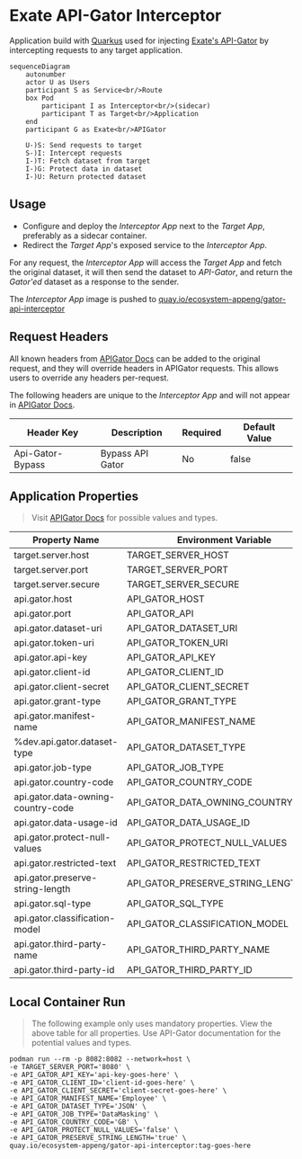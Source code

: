 # Exate API-Gator Interceptor

Application build with [Quarkus][0] used for injecting [Exate's API-Gator][1] by intercepting requests to any
target application.

```mermaid
sequenceDiagram
    autonumber
    actor U as Users
    participant S as Service<br/>Route
    box Pod
        participant I as Interceptor<br/>(sidecar)
        participant T as Target<br/>Application
    end
    participant G as Exate<br/>APIGator

    U-)S: Send requests to target
    S-)I: Intercept requests
    I-)T: Fetch dataset from target
    I-)G: Protect data in dataset
    I-)U: Return protected dataset
```

## Usage

- Configure and deploy the *Interceptor App* next to the *Target App*, preferably as a sidecar container.
- Redirect the *Target App*'s exposed service to the *Interceptor App*.

For any request, the *Interceptor App* will access the *Target App* and fetch the original dataset, it will then
send the dataset to *API-Gator*, and return the *Gator'ed* dataset as a response to the sender.

The *Interceptor App* image is pushed to [quay.io/ecosystem-appeng/gator-api-interceptor][3]

## Request Headers

All known headers from [APIGator Docs][2] can be added to the original request, and they will override headers in
APIGator requests. This allows users to override any headers per-request.

The following headers are unique to the *Interceptor App* and will not appear in [APIGator Docs][2].

| Header Key         | Description        | Required | Default Value |
|--------------------|--------------------|----------|---------------|
| Api-Gator-Bypass   | Bypass API Gator   | No       | false         | 

## Application Properties

> Visit [APIGator Docs][2] for possible values and types.

| Property Name                      | Environment Variable               | Required | Default Value                |
|------------------------------------|------------------------------------|:--------:|------------------------------|
| target.server.host                 | TARGET_SERVER_HOST                 |    No    | localhost                    |
| target.server.port                 | TARGET_SERVER_PORT                 |   Yes    |                              |
| target.server.secure               | TARGET_SERVER_SECURE               |    No    | false                        |
| api.gator.host                     | API_GATOR_HOST                     |    No    | api.exate.co                 |
| api.gator.port                     | API_GATOR_API                      |    No    | 443                          |
| api.gator.dataset-uri              | API_GATOR_DATASET_URI              |    No    | /apigator/protect/v1/dataset |
| api.gator.token-uri                | API_GATOR_TOKEN_URI                |    No    | /apigator/identity/v1/token  |
| api.gator.api-key                  | API_GATOR_API_KEY                  |   Yes    |                              |
| api.gator.client-id                | API_GATOR_CLIENT_ID                |   Yes    |                              |
| api.gator.client-secret            | API_GATOR_CLIENT_SECRET            |   Yes    |                              |
| api.gator.grant-type               | API_GATOR_GRANT_TYPE               |    No    | client_credentials           |
| api.gator.manifest-name            | API_GATOR_MANIFEST_NAME            |   Yes    |                              |
| %dev.api.gator.dataset-type        | API_GATOR_DATASET_TYPE             |   Yes    |                              |
| api.gator.job-type                 | API_GATOR_JOB_TYPE                 |   Yes    |                              |
| api.gator.country-code             | API_GATOR_COUNTRY_CODE             |   Yes    |                              |
| api.gator.data-owning-country-code | API_GATOR_DATA_OWNING_COUNTRY_CODE |    No    |                              |
| api.gator.data-usage-id            | API_GATOR_DATA_USAGE_ID            |    No    |                              |
| api.gator.protect-null-values      | API_GATOR_PROTECT_NULL_VALUES      |   Yes    |                              |
| api.gator.restricted-text          | API_GATOR_RESTRICTED_TEXT          |    No    |                              |
| api.gator.preserve-string-length   | API_GATOR_PRESERVE_STRING_LENGTH   |   Yes    |                              |
| api.gator.sql-type                 | API_GATOR_SQL_TYPE                 |    No    |                              |
| api.gator.classification-model     | API_GATOR_CLASSIFICATION_MODEL     |    No    |                              |
| api.gator.third-party-name         | API_GATOR_THIRD_PARTY_NAME         |    No    |                              |
| api.gator.third-party-id           | API_GATOR_THIRD_PARTY_ID           |    No    |                              |

## Local Container Run

> The following example only uses mandatory properties. View the above table for all properties.
> Use API-Gator documentation for the potential values and types.

```shell
podman run --rm -p 8082:8082 --network=host \
-e TARGET_SERVER_PORT='8080' \
-e API_GATOR_API_KEY='api-key-goes-here' \
-e API_GATOR_CLIENT_ID='client-id-goes-here' \
-e API_GATOR_CLIENT_SECRET='client-secret-goes-here' \
-e API_GATOR_MANIFEST_NAME='Employee' \
-e API_GATOR_DATASET_TYPE='JSON' \
-e API_GATOR_JOB_TYPE='DataMasking' \
-e API_GATOR_COUNTRY_CODE='GB' \
-e API_GATOR_PROTECT_NULL_VALUES='false' \
-e API_GATOR_PRESERVE_STRING_LENGTH='true' \
quay.io/ecosystem-appeng/gator-api-interceptor:tag-goes-here
```

<!-- Links -->
[0]: https://quarkus.io/
[1]: https://developer.exate.co/catalog/api/b49306b2-4040-429e-9306-b24040129ea1?aq=ALL
[2]: https://developer.exate.co/catalog/api/b49306b2-4040-429e-9306-b24040129ea1/doc
[3]: https://quay.io/repository/ecosystem-appeng/gator-api-interceptor
